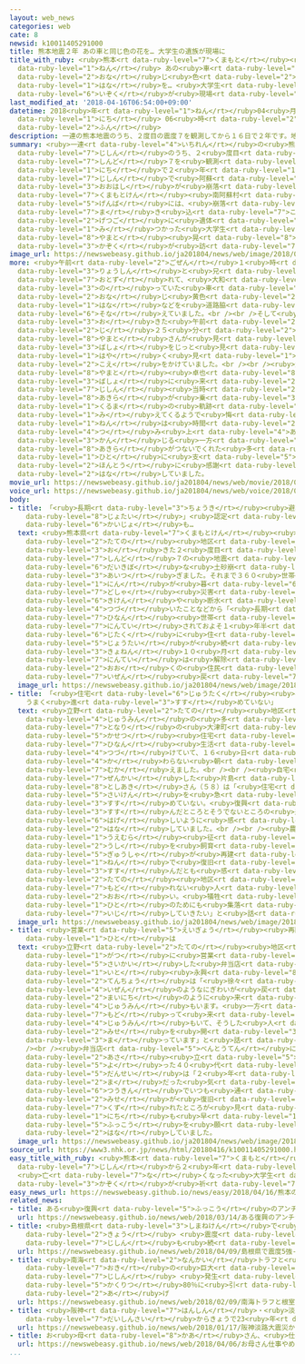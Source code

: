 ```yaml
---
layout: web_news
categories: web
cate: 8
newsid: k10011405291000
title: 熊本地震２年 あの車と同じ色の花を… 大学生の遺族が現場に
title_with_ruby: <ruby>熊本<rt data-ruby-level="7">くまもと</rt></ruby><ruby>地震<rt data-ruby-level="7">じしん</rt></ruby>２<ruby>年<rt
  data-ruby-level="1">ねん</rt></ruby> あの<ruby>車<rt data-ruby-level="1">くるま</rt></ruby>と<ruby>同<rt
  data-ruby-level="2">おな</rt></ruby>じ<ruby>色<rt data-ruby-level="2">いろ</rt></ruby>の<ruby>花<rt
  data-ruby-level="1">はな</rt></ruby>を… <ruby>大学生<rt data-ruby-level="1">だいがくせい</rt></ruby>の<ruby>遺族<rt
  data-ruby-level="6">いぞく</rt></ruby>が<ruby>現場<rt data-ruby-level="5">げんば</rt></ruby>に
last_modified_at: '2018-04-16T06:54:00+09:00'
datetime: 2018<ruby>年<rt data-ruby-level="1">ねん</rt></ruby>04<ruby>月<rt data-ruby-level="1">がつ</rt></ruby>16<ruby>日<rt
  data-ruby-level="1">にち</rt></ruby> 06<ruby>時<rt data-ruby-level="2">じ</rt></ruby>54<ruby>分<rt
  data-ruby-level="2">ふん</rt></ruby>
description: 一連の熊本地震のうち、２度目の震度７を観測してから１６日で２年です。地震で阿蘇大橋が崩落した熊本県南阿蘇村の現場には、崩落に巻き込まれて４か月後に遺体で見つかった大学生、大和晃さん（２２）の家族が訪れました。
summary: <ruby>一連<rt data-ruby-level="4">いちれん</rt></ruby>の<ruby>熊本<rt data-ruby-level="7">くまもと</rt></ruby><ruby>地震<rt
  data-ruby-level="7">じしん</rt></ruby>のうち、２<ruby>度目<rt data-ruby-level="3">どめ</rt></ruby>の<ruby>震度<rt
  data-ruby-level="7">しんど</rt></ruby>７を<ruby>観測<rt data-ruby-level="5">かんそく</rt></ruby>してから１６<ruby>日<rt
  data-ruby-level="1">にち</rt></ruby>で２<ruby>年<rt data-ruby-level="1">ねん</rt></ruby>です。<ruby>地震<rt
  data-ruby-level="7">じしん</rt></ruby>で<ruby>阿蘇<rt data-ruby-level="8">あそ</rt></ruby><ruby>大橋<rt
  data-ruby-level="3">おおはし</rt></ruby>が<ruby>崩落<rt data-ruby-level="7">ほうらく</rt></ruby>した<ruby>熊本県<rt
  data-ruby-level="7">くまもとけん</rt></ruby><ruby>南阿蘇村<rt data-ruby-level="8">みなみあそむら</rt></ruby>の<ruby>現場<rt
  data-ruby-level="5">げんば</rt></ruby>には、<ruby>崩落<rt data-ruby-level="7">ほうらく</rt></ruby>に<ruby>巻<rt
  data-ruby-level="7">ま</rt></ruby>き<ruby>込<rt data-ruby-level="7">こ</rt></ruby>まれて４か<ruby>月後<rt
  data-ruby-level="2">げつご</rt></ruby>に<ruby>遺体<rt data-ruby-level="6">いたい</rt></ruby>で<ruby>見<rt
  data-ruby-level="1">み</rt></ruby>つかった<ruby>大学生<rt data-ruby-level="1">だいがくせい</rt></ruby>、<ruby>大和<rt
  data-ruby-level="8">やまと</rt></ruby><ruby>晃<rt data-ruby-level="8">あきら</rt></ruby>さん（２２）の<ruby>家族<rt
  data-ruby-level="3">かぞく</rt></ruby>が<ruby>訪<rt data-ruby-level="7">おとず</rt></ruby>れました。
image_url: https://newswebeasy.github.io/ja201804/news/web/image/2018/04/16/K10011405291_1804160739_1804160746_01_03.jpg
more: <ruby>午前<rt data-ruby-level="2">ごぜん</rt></ruby>１<ruby>時<rt data-ruby-level="2">じ</rt></ruby>すぎに<ruby>両親<rt
  data-ruby-level="3">りょうしん</rt></ruby>と<ruby>兄<rt data-ruby-level="2">あに</rt></ruby>が<ruby>訪<rt
  data-ruby-level="7">おとず</rt></ruby>れて、<ruby>大和<rt data-ruby-level="8">やまと</rt></ruby>さんが<ruby>乗<rt
  data-ruby-level="3">の</rt></ruby>っていた<ruby>車<rt data-ruby-level="1">くるま</rt></ruby>と<ruby>同<rt
  data-ruby-level="2">おな</rt></ruby>じ<ruby>黄色<rt data-ruby-level="2">きいろ</rt></ruby>い<ruby>花<rt
  data-ruby-level="1">はな</rt></ruby>などを<ruby>道路脇<rt data-ruby-level="7">どうろわき</rt></ruby>に<ruby>供<rt
  data-ruby-level="6">そな</rt></ruby>えていました。<br /><br />そして<ruby>地震<rt data-ruby-level="7">じしん</rt></ruby>が<ruby>起<rt
  data-ruby-level="3">お</rt></ruby>きた<ruby>午前<rt data-ruby-level="2">ごぜん</rt></ruby>１<ruby>時<rt
  data-ruby-level="2">じ</rt></ruby>２５<ruby>分<rt data-ruby-level="2">ふん</rt></ruby>になると、<ruby>大和<rt
  data-ruby-level="8">やまと</rt></ruby>さんが<ruby>見<rt data-ruby-level="1">み</rt></ruby>つかった<ruby>場所<rt
  data-ruby-level="3">ばしょ</rt></ruby>をじっと<ruby>見<rt data-ruby-level="1">み</rt></ruby>つめ、「<ruby>早<rt
  data-ruby-level="1">はや</rt></ruby>く<ruby>見<rt data-ruby-level="1">み</rt></ruby>つけられなくてごめんね」などと<ruby>声<rt
  data-ruby-level="2">こえ</rt></ruby>をかけていました。<br /><br /><ruby>父親<rt data-ruby-level="2">ちちおや</rt></ruby>の<ruby>大和<rt
  data-ruby-level="8">やまと</rt></ruby><ruby>卓也<rt data-ruby-level="8">たくや</rt></ruby>さんは「この<ruby>場所<rt
  data-ruby-level="3">ばしょ</rt></ruby>に<ruby>来<rt data-ruby-level="2">く</rt></ruby>ると<ruby>地震<rt
  data-ruby-level="7">じしん</rt></ruby><ruby>当時<rt data-ruby-level="2">とうじ</rt></ruby>、<ruby>晃<rt
  data-ruby-level="8">あきら</rt></ruby>が<ruby>乗<rt data-ruby-level="3">の</rt></ruby>っていた<ruby>車<rt
  data-ruby-level="1">くるま</rt></ruby>の<ruby>軌跡<rt data-ruby-level="7">きせき</rt></ruby>が<ruby>見<rt
  data-ruby-level="1">み</rt></ruby>えてくるようで<ruby>悔<rt data-ruby-level="7">くや</rt></ruby>しい。この２<ruby>年<rt
  data-ruby-level="1">ねん</rt></ruby>は<ruby>時間<rt data-ruby-level="2">じかん</rt></ruby>だけが<ruby>積<rt
  data-ruby-level="4">つ</rt></ruby>み<ruby>上<rt data-ruby-level="4">あ</rt></ruby>がっていったように<ruby>感<rt
  data-ruby-level="3">かん</rt></ruby>じる<ruby>一方<rt data-ruby-level="2">いっぽう</rt></ruby>で、<ruby>晃<rt
  data-ruby-level="8">あきら</rt></ruby>がつないでくれた<ruby>多<rt data-ruby-level="2">おお</rt></ruby>くの<ruby>人<rt
  data-ruby-level="1">ひと</rt></ruby>に<ruby>支<rt data-ruby-level="5">ささ</rt></ruby>えられ<ruby>本当<rt
  data-ruby-level="2">ほんとう</rt></ruby>に<ruby>感謝<rt data-ruby-level="5">かんしゃ</rt></ruby>しています」と<ruby>話<rt
  data-ruby-level="2">はな</rt></ruby>していました。
movie_url: https://newswebeasy.github.io/ja201804/news/web/movie/2018/04/16/k10011405291_201804160651_201804160653.mp4
voice_url: https://newswebeasy.github.io/ja201804/news/web/voice/2018/04/16/k10011405291_201804160651_201804160653.mp3
body:
- title: 「<ruby>長期<rt data-ruby-level="3">ちょうき</rt></ruby><ruby>避難<rt data-ruby-level="7">ひなん</rt></ruby><ruby>世帯<rt
    data-ruby-level="8">じょたい</rt></ruby>」<ruby>認定<rt data-ruby-level="7">にんてい</rt></ruby><ruby>解除<rt
    data-ruby-level="6">かいじょ</rt></ruby>も…
  text: <ruby>熊本県<rt data-ruby-level="7">くまもとけん</rt></ruby><ruby>南阿蘇村<rt data-ruby-level="8">みなみあそむら</rt></ruby>の<ruby>立野<rt
    data-ruby-level="2">たての</rt></ruby><ruby>地区<rt data-ruby-level="3">ちく</rt></ruby>では、おととし<ruby>起<rt
    data-ruby-level="3">お</rt></ruby>きた２<ruby>度目<rt data-ruby-level="3">どめ</rt></ruby>の<ruby>震度<rt
    data-ruby-level="7">しんど</rt></ruby>７の<ruby>地震<rt data-ruby-level="7">じしん</rt></ruby>で、<ruby>大規模<rt
    data-ruby-level="6">だいきぼ</rt></ruby>な<ruby>土砂崩<rt data-ruby-level="7">どしゃくず</rt></ruby>れが<ruby>相次<rt
    data-ruby-level="3">あいつ</rt></ruby>ぎました。それまで３６０<ruby>世帯<rt data-ruby-level="4">せたい</rt></ruby>８８０<ruby>人<rt
    data-ruby-level="1">にん</rt></ruby>が<ruby>暮<rt data-ruby-level="6">く</rt></ruby>らしていましたが、<ruby>土砂<rt
    data-ruby-level="7">どしゃ</rt></ruby><ruby>災害<rt data-ruby-level="5">さいがい</rt></ruby>の<ruby>危険<rt
    data-ruby-level="6">きけん</rt></ruby>や<ruby>断水<rt data-ruby-level="5">だんすい</rt></ruby>が<ruby>続<rt
    data-ruby-level="4">つづ</rt></ruby>いたことなどから「<ruby>長期<rt data-ruby-level="3">ちょうき</rt></ruby><ruby>避難<rt
    data-ruby-level="7">ひなん</rt></ruby><ruby>世帯<rt data-ruby-level="8">じょたい</rt></ruby>」と<ruby>認定<rt
    data-ruby-level="7">にんてい</rt></ruby>されておよそ１<ruby>年半<rt data-ruby-level="2">ねんはん</rt></ruby>にわたって<ruby>自宅<rt
    data-ruby-level="6">じたく</rt></ruby>に<ruby>住<rt data-ruby-level="3">す</rt></ruby>めない<ruby>状態<rt
    data-ruby-level="5">じょうたい</rt></ruby>が<ruby>続<rt data-ruby-level="4">つづ</rt></ruby>きました。<ruby>去年<rt
    data-ruby-level="3">きょねん</rt></ruby>１０<ruby>月<rt data-ruby-level="1">がつ</rt></ruby>、<ruby>認定<rt
    data-ruby-level="7">にんてい</rt></ruby>は<ruby>解除<rt data-ruby-level="6">かいじょ</rt></ruby>されましたが、<ruby>多<rt
    data-ruby-level="2">おお</rt></ruby>くの<ruby>住民<rt data-ruby-level="4">じゅうみん</rt></ruby>は<ruby>依然<rt
    data-ruby-level="7">いぜん</rt></ruby><ruby>戻<rt data-ruby-level="7">もど</rt></ruby>ることができていません。
  image_url: https://newswebeasy.github.io/ja201804/news/web/image/2018/04/16/K10011405291_1804160744_1804160746_01_04.jpg
- title: 「<ruby>住宅<rt data-ruby-level="6">じゅうたく</rt></ruby><ruby>再建<rt data-ruby-level="5">さいけん</rt></ruby>
    うまく<ruby>進<rt data-ruby-level="3">すす</rt></ruby>めていない」
  text: <ruby>立野<rt data-ruby-level="2">たての</rt></ruby><ruby>地区<rt data-ruby-level="3">ちく</rt></ruby>の<ruby>住民<rt
    data-ruby-level="4">じゅうみん</rt></ruby>の<ruby>多<rt data-ruby-level="2">おお</rt></ruby>くは、<ruby>隣<rt
    data-ruby-level="7">となり</rt></ruby>の<ruby>大津町<rt data-ruby-level="7">おおつちょう</rt></ruby>にある<ruby>仮設<rt
    data-ruby-level="5">かせつ</rt></ruby><ruby>住宅<rt data-ruby-level="6">じゅうたく</rt></ruby>で<ruby>避難<rt
    data-ruby-level="7">ひなん</rt></ruby><ruby>生活<rt data-ruby-level="2">せいかつ</rt></ruby>を<ruby>続<rt
    data-ruby-level="4">つづ</rt></ruby>けていて、１６<ruby>日<rt data-ruby-level="1">にち</rt></ruby>もいつもと<ruby>変<rt
    data-ruby-level="4">か</rt></ruby>わらない<ruby>朝<rt data-ruby-level="2">あさ</rt></ruby>を<ruby>迎<rt
    data-ruby-level="7">むか</rt></ruby>えました。<br /><br /><ruby>自宅<rt data-ruby-level="6">じたく</rt></ruby>が<ruby>全壊<rt
    data-ruby-level="7">ぜんかい</rt></ruby>した<ruby>片島<rt data-ruby-level="6">かたしま</rt></ruby><ruby>聡明<rt
    data-ruby-level="8">としあき</rt></ruby>さん（５８）は「<ruby>住宅<rt data-ruby-level="6">じゅうたく</rt></ruby>の<ruby>再建<rt
    data-ruby-level="5">さいけん</rt></ruby>を<ruby>急<rt data-ruby-level="3">いそ</rt></ruby>ぎたいがうまく<ruby>進<rt
    data-ruby-level="3">すす</rt></ruby>めていない。<ruby>復興<rt data-ruby-level="5">ふっこう</rt></ruby>が<ruby>進<rt
    data-ruby-level="3">すす</rt></ruby>んだところとそうでないところの<ruby>差<rt data-ruby-level="4">さ</rt></ruby>が<ruby>激<rt
    data-ruby-level="6">はげ</rt></ruby>しいように<ruby>感<rt data-ruby-level="3">かん</rt></ruby>じる」と<ruby>話<rt
    data-ruby-level="2">はな</rt></ruby>していました。<br /><br /><ruby>農家<rt data-ruby-level="3">のうか</rt></ruby>の<ruby>上村<rt
    data-ruby-level="1">うえむら</rt></ruby><ruby>征<rt data-ruby-level="7">せい</rt></ruby>ニさん（７４）さんは「あか<ruby>牛<rt
    data-ruby-level="2">うし</rt></ruby>を<ruby>飼育<rt data-ruby-level="5">しいく</rt></ruby>する<ruby>牛舎<rt
    data-ruby-level="5">ぎゅうしゃ</rt></ruby>が<ruby>再建<rt data-ruby-level="5">さいけん</rt></ruby>できて、この２<ruby>年<rt
    data-ruby-level="1">ねん</rt></ruby>で<ruby>復旧<rt data-ruby-level="5">ふっきゅう</rt></ruby>が<ruby>進<rt
    data-ruby-level="3">すす</rt></ruby>んだとも<ruby>感<rt data-ruby-level="3">かん</rt></ruby>じるがまだ<ruby>立野<rt
    data-ruby-level="2">たての</rt></ruby><ruby>地区<rt data-ruby-level="3">ちく</rt></ruby>に<ruby>戻<rt
    data-ruby-level="7">もど</rt></ruby>れない<ruby>人<rt data-ruby-level="2">ひと</rt></ruby>も<ruby>多<rt
    data-ruby-level="2">おお</rt></ruby>い。<ruby>犠牲<rt data-ruby-level="7">ぎせい</rt></ruby>になった<ruby>人<rt
    data-ruby-level="1">ひと</rt></ruby>のためにも<ruby>集落<rt data-ruby-level="3">しゅうらく</rt></ruby>を<ruby>維持<rt
    data-ruby-level="7">いじ</rt></ruby>していきたい」と<ruby>話<rt data-ruby-level="2">はな</rt></ruby>していました。
  image_url: https://newswebeasy.github.io/ja201804/news/web/image/2018/04/16/K10011405291_1804160744_1804160746_01_09.jpg
- title: <ruby>営業<rt data-ruby-level="5">えいぎょう</rt></ruby><ruby>再開<rt data-ruby-level="5">さいかい</rt></ruby>した<ruby>人<rt
    data-ruby-level="1">ひと</rt></ruby>は
  text: <ruby>立野<rt data-ruby-level="2">たての</rt></ruby><ruby>地区<rt data-ruby-level="3">ちく</rt></ruby>でことし１<ruby>月<rt
    data-ruby-level="1">がつ</rt></ruby>に<ruby>営業<rt data-ruby-level="5">えいぎょう</rt></ruby>を<ruby>再開<rt
    data-ruby-level="5">さいかい</rt></ruby>した<ruby>弁当店<rt data-ruby-level="5">べんとうてん</rt></ruby>の<ruby>糸<rt
    data-ruby-level="1">いと</rt></ruby><ruby>永興<rt data-ruby-level="8">りょうご</rt></ruby><ruby>店長<rt
    data-ruby-level="2">てんちょう</rt></ruby>は「<ruby>徐々<rt data-ruby-level="7">じょじょ</rt></ruby>に<ruby>以前<rt
    data-ruby-level="4">いぜん</rt></ruby>のようなにぎわいが<ruby>戻<rt data-ruby-level="7">もど</rt></ruby>ってきて、<ruby>毎日<rt
    data-ruby-level="2">まいにち</rt></ruby>のように<ruby>来<rt data-ruby-level="2">き</rt></ruby>てくれる<ruby>住民<rt
    data-ruby-level="4">じゅうみん</rt></ruby>もいます。<ruby>一方<rt data-ruby-level="2">いっぽう</rt></ruby>で、まだ<ruby>戻<rt
    data-ruby-level="7">もど</rt></ruby>って<ruby>来<rt data-ruby-level="2">き</rt></ruby>られない<ruby>住民<rt
    data-ruby-level="4">じゅうみん</rt></ruby>もいて、そうした<ruby>人<rt data-ruby-level="1">ひと</rt></ruby>たちのためにも<ruby>店<rt
    data-ruby-level="2">みせ</rt></ruby>を<ruby>開<rt data-ruby-level="3">あ</rt></ruby>けて<ruby>待<rt
    data-ruby-level="3">ま</rt></ruby>っています」と<ruby>話<rt data-ruby-level="2">はな</rt></ruby>していました。<br
    /><br /><ruby>弁当店<rt data-ruby-level="5">べんとうてん</rt></ruby>に、１６<ruby>日<rt data-ruby-level="1">にち</rt></ruby><ruby>朝<rt
    data-ruby-level="2">あさ</rt></ruby><ruby>立<rt data-ruby-level="5">た</rt></ruby>ち<ruby>寄<rt
    data-ruby-level="5">よ</rt></ruby>った４０<ruby>代<rt data-ruby-level="3">だい</rt></ruby>の<ruby>男性<rt
    data-ruby-level="5">だんせい</rt></ruby>は「２<ruby>年<rt data-ruby-level="1">ねん</rt></ruby>というのはあっという<ruby>間<rt
    data-ruby-level="2">ま</rt></ruby>だった<ruby>気<rt data-ruby-level="1">き</rt></ruby>がする。<ruby>通勤<rt
    data-ruby-level="6">つうきん</rt></ruby>でいつも<ruby>通<rt data-ruby-level="2">とお</rt></ruby>る<ruby>店<rt
    data-ruby-level="2">みせ</rt></ruby>が<ruby>復旧<rt data-ruby-level="5">ふっきゅう</rt></ruby>してうれしいが、まだまだ<ruby>崩<rt
    data-ruby-level="7">くず</rt></ruby>れたところが<ruby>見<rt data-ruby-level="1">み</rt></ruby>えるので１<ruby>日<rt
    data-ruby-level="1">にち</rt></ruby>も<ruby>早<rt data-ruby-level="1">はや</rt></ruby>い<ruby>復興<rt
    data-ruby-level="5">ふっこう</rt></ruby>を<ruby>願<rt data-ruby-level="4">ねが</rt></ruby>っている」と<ruby>話<rt
    data-ruby-level="2">はな</rt></ruby>していました。
  image_url: https://newswebeasy.github.io/ja201804/news/web/image/2018/04/16/K10011405291_1804160745_1804160746_01_05.jpg
source_url: https://www3.nhk.or.jp/news/html/20180416/k10011405291000.html
easy_title_with_ruby: <ruby>熊本<rt data-ruby-level="7">くまもと</rt></ruby>の<ruby>地震<rt
  data-ruby-level="7">じしん</rt></ruby>から２<ruby>年<rt data-ruby-level="1">ねん</rt></ruby>
  <ruby>亡<rt data-ruby-level="7">な</rt></ruby>くなった<ruby>大学生<rt data-ruby-level="1">だいがくせい</rt></ruby>のために<ruby>家族<rt
  data-ruby-level="3">かぞく</rt></ruby>が<ruby>祈<rt data-ruby-level="7">いの</rt></ruby>る
easy_news_url: https://newswebeasy.github.io/news/easy/2018/04/16/熊本の地震から2年-亡くなった大学生のために家族が祈る
related_news:
- title: ある<ruby>復興<rt data-ruby-level="5">ふっこう</rt></ruby>のアンチテーゼ
  url: https://newswebeasy.github.io/news/web/2018/03/14/ある復興のアンチテーゼ
- title: <ruby>島根県<rt data-ruby-level="3">しまねけん</rt></ruby>で<ruby>震度<rt data-ruby-level="7">しんど</rt></ruby>５<ruby>強<rt
    data-ruby-level="2">きょう</rt></ruby> <ruby>震度<rt data-ruby-level="7">しんど</rt></ruby>４の<ruby>地震<rt
    data-ruby-level="7">じしん</rt></ruby>も<ruby>続<rt data-ruby-level="4">つづ</rt></ruby>く
  url: https://newswebeasy.github.io/news/web/2018/04/09/島根県で震度5強-震度4の地震も続く
- title: <ruby>南海<rt data-ruby-level="2">なんかい</rt></ruby>トラフと<ruby>根室<rt data-ruby-level="7">ねむろ</rt></ruby><ruby>沖<rt
    data-ruby-level="7">おき</rt></ruby>の<ruby>巨大<rt data-ruby-level="7">きょだい</rt></ruby><ruby>地震<rt
    data-ruby-level="7">じしん</rt></ruby> <ruby>発生<rt data-ruby-level="3">はっせい</rt></ruby><ruby>確率<rt
    data-ruby-level="5">かくりつ</rt></ruby>80％に<ruby>引<rt data-ruby-level="2">ひ</rt></ruby>き<ruby>上<rt
    data-ruby-level="2">あ</rt></ruby>げ
  url: https://newswebeasy.github.io/news/web/2018/02/09/南海トラフと根室沖の巨大地震-発生確率80に引き上げ
- title: <ruby>阪神<rt data-ruby-level="7">はんしん</rt></ruby>・<ruby>淡路<rt data-ruby-level="7">あわじ</rt></ruby><ruby>大震災<rt
    data-ruby-level="7">だいしんさい</rt></ruby>からきょうで23<ruby>年<rt data-ruby-level="1">ねん</rt></ruby>
  url: https://newswebeasy.github.io/news/web/2018/01/17/阪神淡路大震災からきょうで23年
- title: お<ruby>母<rt data-ruby-level="8">かあ</rt></ruby>さん、<ruby>仕事<rt data-ruby-level="3">しごと</rt></ruby>やめて
  url: https://newswebeasy.github.io/news/web/2018/04/06/お母さん仕事やめて
...
```

